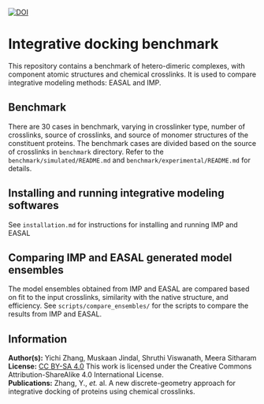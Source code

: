 
[![DOI](https://zenodo.org/badge/DOI/10.5281/zenodo.13959115.svg)](https://doi.org/10.5281/zenodo.13959115)

# Integrative docking benchmark 

This repository contains a benchmark of hetero-dimeric complexes, with component atomic structures and chemical crosslinks. It is used to compare integrative modeling methods: EASAL and IMP.

## **Benchmark**

There are 30 cases in benchmark, varying in crosslinker type, number of crosslinks, source of crosslinks, and source of monomer structures of the constituent proteins. The benchmark cases are divided based on the source of crosslinks in `benchmark` directory. Refer to the `benchmark/simulated/README.md` and `benchmark/experimental/README.md` for details.

## **Installing and running integrative modeling softwares**

See `installation.md` for instructions for installing and running IMP and EASAL 

## **Comparing IMP and EASAL generated model ensembles**

The model ensembles obtained from IMP and EASAL are compared based on fit to the input crosslinks, similarity with the native structure, and efficiency. See `scripts/compare_ensembles/` for the scripts to compare the results from IMP and EASAL. 


## **Information**
**Author(s):** Yichi Zhang, Muskaan Jindal, Shruthi Viswanath, Meera Sitharam  
**License:** [CC BY-SA 4.0](https://creativecommons.org/licenses/by-sa/4.0/)
This work is licensed under the Creative Commons Attribution-ShareAlike 4.0
International License.  
**Publications:** Zhang, Y., _et._ al. A new discrete-geometry approach for integrative docking of proteins using chemical crosslinks.
 
 
 
 
 
 
 
 
